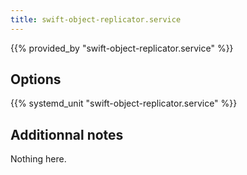 ```yaml
---
title: swift-object-replicator.service
---
```


{{% provided_by "swift-object-replicator.service" %}}

## Options

{{% systemd_unit "swift-object-replicator.service" %}}

## Additionnal notes

Nothing here.